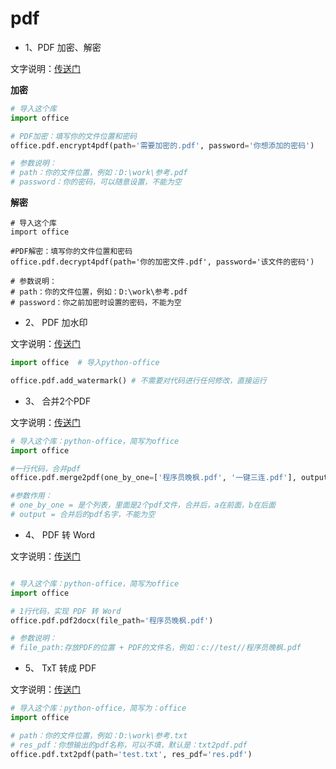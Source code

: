 # pdf


- 1、PDF 加密、解密

文字说明：[传送门](https://mp.weixin.qq.com/s/YOxBzYPMqfl5gCAWtnVXKA)

**加密**
```python
# 导入这个库
import office

# PDF加密：填写你的文件位置和密码
office.pdf.encrypt4pdf(path='需要加密的.pdf', password='你想添加的密码')

# 参数说明：
# path：你的文件位置，例如：D:\work\参考.pdf
# password：你的密码，可以随意设置，不能为空
```

**解密**
```
# 导入这个库
import office

#PDF解密：填写你的文件位置和密码
office.pdf.decrypt4pdf(path='你的加密文件.pdf', password='该文件的密码')

# 参数说明：
# path：你的文件位置，例如：D:\work\参考.pdf
# password：你之前加密时设置的密码，不能为空
```


- 2、 PDF 加水印

文字说明：[传送门](https://mp.weixin.qq.com/s/yJDs5RoytRL5hl-ybXkZOA)
```python
import office  # 导入python-office

office.pdf.add_watermark() # 不需要对代码进行任何修改，直接运行
```

- 3、 合并2个PDF

文字说明：[传送门](https://mp.weixin.qq.com/s/9erh3W3WCD36Axj70pRvog)
```python
# 导入这个库：python-office，简写为office
import office

#一行代码，合并pdf
office.pdf.merge2pdf(one_by_one=['程序员晚枫.pdf', '一键三连.pdf'], output='走起.pdf')

#参数作用：
# one_by_one = 是个列表，里面是2个pdf文件，合并后，a在前面，b在后面
# output = 合并后的pdf名字，不能为空
```

- 4、 PDF 转 Word

文字说明：[传送门](https://mp.weixin.qq.com/s/O0pJOs9stD1prENP4N8QYg)
```python

# 导入这个库：python-office，简写为office
import office

# 1行代码，实现 PDF 转 Word
office.pdf.pdf2docx(file_path='程序员晚枫.pdf')

# 参数说明：
# file_path:存放PDF的位置 + PDF的文件名，例如：c://test//程序员晚枫.pdf
```
- 5、 TxT 转成 PDF

文字说明：[传送门](https://mp.weixin.qq.com/s/GiXYB_xZdlsYv5AIeIELkA)
```python
# 导入这个库：python-office，简写为：office
import office

# path：你的文件位置，例如：D:\work\参考.txt
# res_pdf：你想输出的pdf名称，可以不填，默认是：txt2pdf.pdf
office.pdf.txt2pdf(path='test.txt', res_pdf='res.pdf')
```